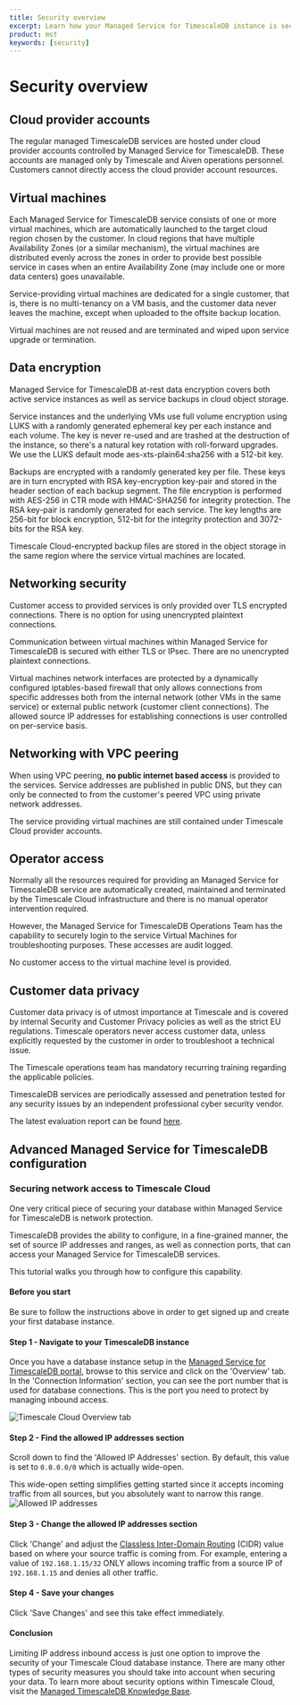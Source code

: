 ```yaml
---
title: Security overview
excerpt: Learn how your Managed Service for TimescaleDB instance is secured
product: mst
keywords: [security]
---
```


# Security overview

## Cloud provider accounts
The regular managed TimescaleDB services are hosted under cloud provider
accounts controlled by Managed Service for TimescaleDB. These accounts are
managed only by Timescale and Aiven operations personnel. Customers cannot
directly access the cloud provider account resources.

## Virtual machines
Each Managed Service for TimescaleDB service consists of one or more virtual
machines, which are automatically launched to the target cloud region chosen by
the customer. In cloud regions that have multiple Availability Zones (or a
similar mechanism), the virtual machines are distributed evenly across the zones
in order to provide best possible service in cases when an entire Availability
Zone (may include one or more data centers) goes unavailable.

Service-providing virtual machines are dedicated for a single customer, that is,
there is no multi-tenancy on a VM basis, and the customer data never leaves the
machine, except when uploaded to the offsite backup location.

Virtual machines are not reused and are terminated and wiped upon service
upgrade or termination.

## Data encryption
Managed Service for TimescaleDB at-rest data encryption covers both active
service instances as well as service backups in cloud object storage.

Service instances and the underlying VMs use full volume encryption using LUKS
with a randomly generated ephemeral key per each instance and each volume. The
key is never re-used and are trashed at the destruction of the instance, so
there's a natural key rotation with roll-forward upgrades. We use the LUKS default
mode aes-xts-plain64:sha256 with a 512-bit key.

Backups are encrypted with a randomly generated key per file. These keys are in
turn encrypted with RSA key-encryption key-pair and stored in the header section
of each backup segment. The file encryption is performed with AES-256 in CTR
mode with HMAC-SHA256 for integrity protection. The RSA key-pair is randomly
generated for each service. The key lengths are 256-bit for block encryption,
512-bit for the integrity protection and 3072-bits for the RSA key.

Timescale Cloud-encrypted backup files are stored in the object storage in the
same region where the service virtual machines are located.

## Networking security
Customer access to provided services is only provided over TLS encrypted connections.
There is no option for using unencrypted plaintext connections.

Communication between virtual machines within Managed Service for TimescaleDB is
secured with either TLS or IPsec. There are no unencrypted plaintext
connections.

Virtual machines network interfaces are protected by a dynamically configured
iptables-based firewall that only allows connections from specific addresses both
from the internal network (other VMs in the same service) or external public
network (customer client connections).  The allowed source IP addresses for
establishing connections is user controlled on per-service basis.

## Networking with VPC peering
When using VPC peering, **no public internet based access** is provided to the
services. Service addresses are published in public DNS, but they can only be
connected to from the customer's peered VPC using private network addresses.

The service providing virtual machines are still contained under Timescale Cloud
provider accounts.

## Operator access
Normally all the resources required for providing an Managed Service for
TimescaleDB service are automatically created, maintained and terminated by the
Timescale Cloud infrastructure and there is no manual operator intervention
required.

However, the Managed Service for TimescaleDB Operations Team has the capability
to securely login to the service Virtual Machines for troubleshooting purposes.
These accesses are audit logged.

No customer access to the virtual machine level is provided.

## Customer data privacy
Customer data privacy is of utmost importance at Timescale and is covered
by internal Security and Customer Privacy policies as well as the strict EU regulations.
Timescale operators never access customer data, unless explicitly
requested by the customer in order to troubleshoot a technical issue.

The Timescale operations team has mandatory recurring training regarding the
applicable policies.

TimescaleDB services are periodically assessed and penetration tested for any
security issues by an independent professional cyber security vendor.

The latest evaluation report can be found [here][cloud-security-eval].

## Advanced Managed Service for TimescaleDB configuration

### Securing network access to Timescale Cloud

One very critical piece of securing your database within Managed Service for TimescaleDB is network protection.

TimescaleDB provides the ability to configure, in a fine-grained manner, the
set of source IP addresses and ranges, as well as connection ports, that can
access your Managed Service for TimescaleDB services.

This tutorial walks you through how to configure this capability.

#### Before you start

Be sure to follow the instructions above in order to
get signed up and create your first database instance.

#### Step 1 - Navigate to your TimescaleDB instance

Once you have a database instance setup in the
[Managed Service for TimescaleDB portal][timescale-mst-portal], browse to this
service and click on the 'Overview' tab. In the 'Connection Information'
section, you can see the port number that is used for database connections.
This is the port you need to protect by managing inbound access.

<img class="main-content__illustration" src="https://assets.iobeam.com/images/docs/screenshots-for-securing-timescale-cloud/overview-tab.png" alt="Timescale Cloud Overview tab"/>

#### Step 2 - Find the allowed IP addresses section

Scroll down to find the 'Allowed IP Addresses' section. By default, this value is set to
`0.0.0.0/0` which is actually wide-open.

<highlight type="warning">
This wide-open setting simplifies getting started since it accepts incoming traffic from all sources, but you absolutely want to narrow this range.
</highlight>

<img class="main-content__illustration" src="https://assets.iobeam.com/images/docs/screenshots-for-securing-timescale-cloud/allowed-ip.png" alt="Allowed IP addresses"/>

#### Step 3 - Change the allowed IP addresses section

Click 'Change' and adjust the [Classless Inter-Domain Routing][cidr-wiki] (CIDR) value based on where your source traffic is coming from.
For example, entering a value of `192.168.1.15/32` ONLY allows incoming traffic from a
source IP of `192.168.1.15` and denies all other traffic.

#### Step 4 - Save your changes
Click 'Save Changes' and see this take effect immediately.

#### Conclusion
Limiting IP address inbound access is just one option to improve the security of your Timescale
Cloud database instance. There are many other types of security measures you should take into
account when securing your data. To learn more about security options within Timescale Cloud,
visit the [Managed TimescaleDB Knowledge Base][timescale-mst-kb].

[cidr-wiki]: https://en.wikipedia.org/wiki/Classless_Inter-Domain_Routing
[cloud-security-eval]: https://www.google.com/url?sa=t&rct=j&q=&esrc=s&source=web&cd=1&cad=rja&uact=8&ved=0ahUKEwjtm4bbn4rbAhUBDZoKHdBRDgkQFggpMAA&url=https%3A%2F%2Fwww.elfgroup.fi%2Fecc%2F1708-S6-71acd0046.pdf&usg=AOvVaw2wcBEPGeys6PL21W3G6wGW
[timescale-mst-kb]: https://kb-managed.timescale.com/en/
[timescale-mst-portal]: https://portal.managed.timescale.com/
